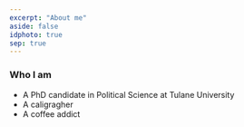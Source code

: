 ```yaml
---
excerpt: "About me"
aside: false
idphoto: true
sep: true
---
```



### Who I am

* A PhD candidate in Political Science at Tulane University
* A caligragher
* A coffee addict
